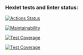 ### Hexlet tests and linter status:
[![Actions Status](https://github.com/erzhan12/backend-project-lvl2/workflows/hexlet-check/badge.svg)](https://github.com/erzhan12/backend-project-lvl2/actions)

[![Maintainability](https://api.codeclimate.com/v1/badges/d54e37b1a7c9bcc5474f/maintainability)](https://codeclimate.com/github/erzhan12/backend-project-lvl2/maintainability)

[![Test Coverage](https://api.codeclimate.com/v1/badges/d54e37b1a7c9bcc5474f/test_coverage)](https://codeclimate.com/github/erzhan12/backend-project-lvl2/test_coverage)

[![Test Coverage](https://github.com/erzhan12/backend-project-lvl2/actions/workflows/lint.yml/badge.svg)](https://github.com/erzhan12/backend-project-lvl2/actions/workflows/lint.yml/badge.svg)